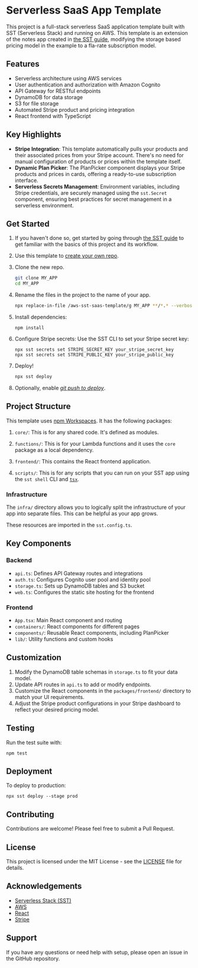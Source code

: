 # Serverless SaaS App Template

This project is a full-stack serverless SaaS application template built with SST (Serverless Stack) and running on AWS. This template is an extension of the notes app created in [the SST guide](https://sst.dev/guide.html), modifying the storage based pricing model in the example to a fla-rate subscription model. 

## Features

- Serverless architecture using AWS services
- User authentication and authorization with Amazon Cognito
- API Gateway for RESTful endpoints
- DynamoDB for data storage
- S3 for file storage
- Automated Stripe product and pricing integration
- React frontend with TypeScript

## Key Highlights

- **Stripe Integration**: This template automatically pulls your products and their associated prices from your Stripe account. There's no need for manual configuration of products or prices within the template itself.
- **Dynamic Plan Picker**: The PlanPicker component displays your Stripe products and prices in cards, offering a ready-to-use subscription interface.
- **Serverless Secrets Management**: Environment variables, including Stripe credentials, are securely managed using the `sst.Secret` component, ensuring best practices for secret management in a serverless environment.

## Get Started

1. If you haven't done so, get started by going through [the SST guide](https://sst.dev/guide.html) to get familiar with the basics of this project and its workflow.

2. Use this template to [create your own repo](https://docs.github.com/en/repositories/creating-and-managing-repositories/creating-a-repository-from-a-template).

3. Clone the new repo.

   ```bash
   git clone MY_APP
   cd MY_APP
   ```

4. Rename the files in the project to the name of your app. 

   ```bash
   npx replace-in-file /aws-sst-saas-template/g MY_APP **/*.* --verbose
   ```

5. Install dependencies:
   ```
   npm install
   ```

6. Configure Stripe secrets:
   Use the SST CLI to set your Stripe secret key:
   ```
   npx sst secrets set STRIPE_SECRET_KEY your_stripe_secret_key
   npx sst secrets set STRIPE_PUBLIC_KEY your_stripe_public_key
   ```

7. Deploy!

   ```bash
   npx sst deploy
   ```

8. Optionally, enable [_git push to deploy_](https://ion.sst.dev/docs/console/#autodeploy).

## Project Structure

This template uses [npm Workspaces](https://docs.npmjs.com/cli/v8/using-npm/workspaces). It has the following packages:

1. `core/`: This is for any shared code. It's defined as modules.

2. `functions/`: This is for your Lambda functions and it uses the `core` package as a local dependency.

3. `frontend/`: This contains the React frontend application.

4. `scripts/`: This is for any scripts that you can run on your SST app using the `sst shell` CLI and [`tsx`](https://www.npmjs.com/package/tsx).

### Infrastructure

The `infra/` directory allows you to logically split the infrastructure of your app into separate files. This can be helpful as your app grows.

These resources are imported in the `sst.config.ts`.

## Key Components

### Backend

- `api.ts`: Defines API Gateway routes and integrations
- `auth.ts`: Configures Cognito user pool and identity pool
- `storage.ts`: Sets up DynamoDB tables and S3 bucket
- `web.ts`: Configures the static site hosting for the frontend

### Frontend

- `App.tsx`: Main React component and routing
- `containers/`: React components for different pages
- `components/`: Reusable React components, including PlanPicker
- `lib/`: Utility functions and custom hooks

## Customization

1. Modify the DynamoDB table schemas in `storage.ts` to fit your data model.
2. Update API routes in `api.ts` to add or modify endpoints.
3. Customize the React components in the `packages/frontend/` directory to match your UI requirements.
4. Adjust the Stripe product configurations in your Stripe dashboard to reflect your desired pricing model.

## Testing

Run the test suite with:
```
npm test
```

## Deployment

To deploy to production:
```
npx sst deploy --stage prod
```

## Contributing

Contributions are welcome! Please feel free to submit a Pull Request.

## License

This project is licensed under the MIT License - see the [LICENSE](LICENSE) file for details.

## Acknowledgements

- [Serverless Stack (SST)](https://serverless-stack.com/)
- [AWS](https://aws.amazon.com/)
- [React](https://reactjs.org/)
- [Stripe](https://stripe.com/)

## Support

If you have any questions or need help with setup, please open an issue in the GitHub repository.